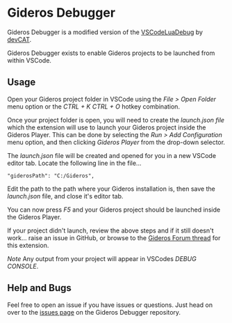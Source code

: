 # Gideros Debugger

Gideros Debugger is a modified version of the [VSCodeLuaDebug](https://github.com/devcat-studio/VSCodeLuaDebug/blob/master/Extension/README.md) by [devCAT](https://github.com/devcat-studio).

Gideros Debugger exists to enable Gideros projects to be launched from within VSCode.

## Usage
Open your Gideros project folder in VSCode using the *File > Open Folder* menu option or the *CTRL + K CTRL + O* hotkey combination.

Once your project folder is open, you will need to create the *launch.json file* which the extension will use to launch your Gideros project inside the Gideros Player. This can be done by selecting the *Run > Add Configuration* menu option, and then clicking *Gideros Player* from the drop-down selector.

The *launch.json* file will be created and opened for you in a new VSCode editor tab. Locate the following line in the file...

    "giderosPath": "C:/Gideros",

Edit the path to the path where your Gideros installation is, then save the *launch.json* file, and close it's editor tab.

You can now press *F5* and your Gideros project should be launched inside the Gideros Player.

If your project didn't launch, review the above steps and if it still doesn't work... raise an issue in GitHub, or browse to the [Gideros Forum thread](http://forum.giderosmobile.com/discussion/8382/gideros-vscode-integration) for this extension.

_Note_ Any output from your project will appear in VSCodes *DEBUG CONSOLE*.

## Help and Bugs
Feel free to open an issue if you have issues or questions. Just head on over to the [issues page](https://github.com/Antix-Development/VSCode-Gideros-Debug/issues) on the Gideros Debugger repository.
